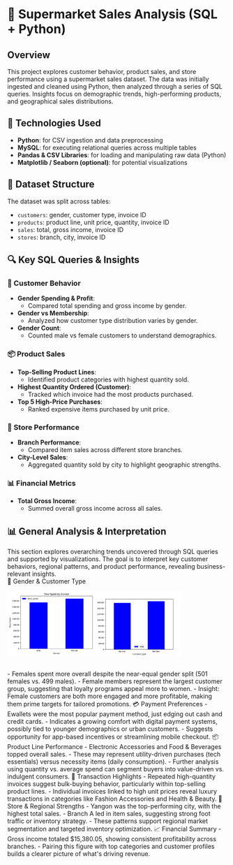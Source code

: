 # 🛒 Supermarket Sales Analysis (SQL + Python)

## Overview
This project explores customer behavior, product sales, and store performance using a supermarket sales dataset. The data was initially ingested and cleaned using Python, then analyzed through a series of SQL queries. Insights focus on demographic trends, high-performing products, and geographical sales distributions.

## 🧠 Technologies Used
- **Python**: for CSV ingestion and data preprocessing
- **MySQL**: for executing relational queries across multiple tables
- **Pandas & CSV Libraries**: for loading and manipulating raw data (Python)
- **Matplotlib / Seaborn (optional)**: for potential visualizations

## 📂 Dataset Structure
The dataset was split across tables:
- `customers`: gender, customer type, invoice ID
- `products`: product line, unit price, quantity, invoice ID
- `sales`: total, gross income, invoice ID
- `stores`: branch, city, invoice ID

## 🔍 Key SQL Queries & Insights

### 👥 Customer Behavior
- **Gender Spending & Profit**:
  - Compared total spending and gross income by gender.
- **Gender vs Membership**:
  - Analyzed how customer type distribution varies by gender.
- **Gender Count**:
  - Counted male vs female customers to understand demographics.

### 📦 Product Sales
- **Top-Selling Product Lines**:
  - Identified product categories with highest quantity sold.
- **Highest Quantity Ordered (Customer)**:
  - Tracked which invoice had the most products purchased.
- **Top 5 High-Price Purchases**:
  - Ranked expensive items purchased by unit price.

### 🏬 Store Performance
- **Branch Performance**:
  - Compared item sales across different store branches.
- **City-Level Sales**:
  - Aggregated quantity sold by city to highlight geographic strengths.

### 📊 Financial Metrics
- **Total Gross Income**:
  - Summed overall gross income across all sales.

## 📊 General Analysis & Interpretation ##
This section explores overarching trends uncovered through SQL queries and supported by visualizations. The goal is to interpret key customer behaviors, regional patterns, and product performance, revealing business-relevant insights.  
🧍 Gender & Customer Type  
<table>
<tr>
</tr><img src="Total_spent_gender.png" alt='spent by gender graph' width='200'> 
<tr><img src="total_spent_customer_type.png" width='200'>
</tr>
</table>
- Females spent more overall despite the near-equal gender split (501 females vs. 499 males).
- Female members represent the largest customer group, suggesting that loyalty programs appeal more to women.
- Insight: Female customers are both more engaged and more profitable, making them prime targets for tailored promotions.
💳 Payment Preferences
- Ewallets were the most popular payment method, just edging out cash and credit cards.
- Indicates a growing comfort with digital payment systems, possibly tied to younger demographics or urban customers.
- Suggests opportunity for app-based incentives or streamlining mobile checkout.
📦 Product Line Performance
- Electronic Accessories and Food & Beverages topped overall sales.
- These may represent utility-driven purchases (tech essentials) versus necessity items (daily consumption).
- Further analysis using quantity vs. average spend can segment buyers into value-driven vs. indulgent consumers.
🧾 Transaction Highlights
- Repeated high-quantity invoices suggest bulk-buying behavior, particularly within top-selling product lines.
- Individual invoices linked to high unit prices reveal luxury transactions in categories like Fashion Accessories and Health & Beauty.
🏬 Store & Regional Strengths
- Yangon was the top-performing city, with the highest total sales.
- Branch A led in item sales, suggesting strong foot traffic or inventory strategy.
- These patterns support regional market segmentation and targeted inventory optimization.
📈 Financial Summary
- Gross income totaled $15,380.05, showing consistent profitability across branches.
- Pairing this figure with top categories and customer profiles builds a clearer picture of what's driving revenue.

